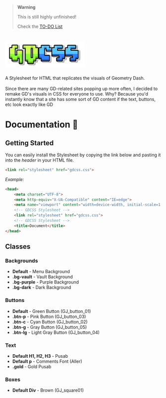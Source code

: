 > **Warning**
> 
> This is still highly unfinished!
> 
> Check the [TO-DO List](https://github.com/xStormyy/GDCSS/blob/f111fee0383bb0d88106d00a04f794c56a199ba6/.github/TODO.md)

<h1>
<img height="84px" width="256px" src="https://github.com/xStormyy/GDCSS/blob/72dc543d0327c7060897d958224bb367dcbebc6a/.github/assets/gdcss-logo-finished.png"/>
 </h1>
A Stylesheet for HTML that replicates the visuals of Geometry Dash.<br>
<br>
Since there are many GD-related sites popping up more often, I decided to remake GD's visuals in CSS for everyone to use. 
Why? Because you'd instantly know that a site has some sort of GD content if the text, buttons, etc look exactly like GD

# Documentation 📖
## Getting Started
You can easily install the Stylesheet by copying the link below and pasting it into the *header* in your HTML file.
```HTML
<link rel="stylesheet" href="gdcss.css">
```
*Example:*
```HTML
<head>
    <meta charset="UTF-8">
    <meta http-equiv="X-UA-Compatible" content="IE=edge">
    <meta name="viewport" content="width=device-width, initial-scale=1.0">
    <!-- GDCSS Stylesheet -->
    <link rel="stylesheet" href="gdcss.css">
    <!-- GDCSS Stylesheet -->
    <title>Document</title>
</head>
```

## Classes
### Backgrounds
- **Default** - Menu Background
- **.bg-vault** - Vault Background
- **.bg-purple** - Purple Background
- **.bg-dark** - Dark Background

### Buttons
- **Default** - Green Button (GJ_button_01)
- **.btn-p** - Pink Button (GJ_button_03)
- **.btn-c** - Cyan Button (GJ_button_02)
- **.btn-g** - Gray Button (GJ_button_05)
- **.btn-lg** - Light Gray Button (GJ_button_04)
### Text
- **Default H1, H2, H3** - Pusab
- **Default p** - Comments Font (Aller)
- **.gold** - Gold Pusab
### Boxes
- **Default Div** - Brown (GJ_square01)
